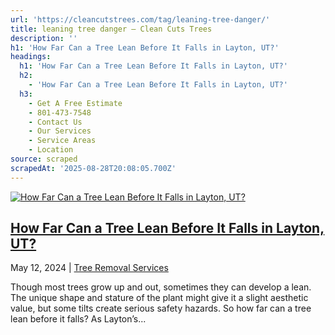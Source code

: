 ```yaml
---
url: 'https://cleancutstrees.com/tag/leaning-tree-danger/'
title: leaning tree danger – Clean Cuts Trees
description: ''
h1: 'How Far Can a Tree Lean Before It Falls in Layton, UT?'
headings:
  h1: 'How Far Can a Tree Lean Before It Falls in Layton, UT?'
  h2:
    - 'How Far Can a Tree Lean Before It Falls in Layton, UT?'
  h3:
    - Get A Free Estimate
    - 801-473-7548
    - Contact Us
    - Our Services
    - Service Areas
    - Location
source: scraped
scrapedAt: '2025-08-28T20:08:05.700Z'
---
```

[![How Far Can a Tree Lean Before It Falls in Layton, UT?](./assets/236ccdd4f1e78e80299cd9e9e1f9ddbf50983ba3.jpg)](https://cleancutstrees.com/2024/05/12/how-far-can-tree-lean-before-it-falls/)

## [How Far Can a Tree Lean Before It Falls in Layton, UT?](https://cleancutstrees.com/2024/05/12/how-far-can-tree-lean-before-it-falls/)

May 12, 2024 | [Tree Removal Services](https://cleancutstrees.com/category/tree-removal-services/)

Though most trees grow up and out, sometimes they can develop a lean. The unique shape and stature of the plant might give it a slight aesthetic value, but some tilts create serious safety hazards. So how far can a tree lean before it falls? As Layton’s...
